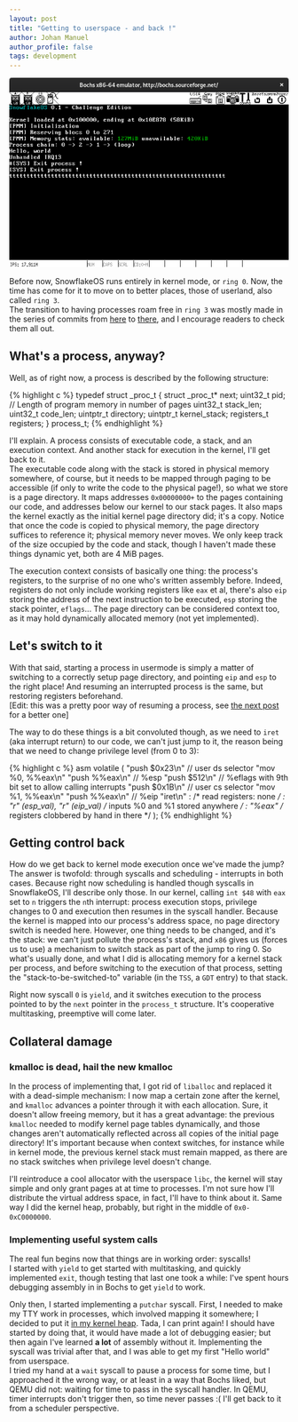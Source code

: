 ```yaml
---
layout: post
title: "Getting to userspace - and back !"
author: Johan Manuel
author_profile: false
tags: development
---
```


![userspace!](/assets/userspace.png)

Before now, SnowflakeOS runs entirely in kernel mode, or `ring 0`. Now, the time has come for
it to move on to better places, those of userland, also called `ring 3`.  
The transition to having processes roam free in `ring 3` was mostly made in the
series of commits from [here][commit a] to [there][commit b], and I encourage readers
to check them all out.

## What's a process, anyway?

Well, as of right now, a process is described by the following structure:

{% highlight c %}
typedef struct _proc_t {
    struct _proc_t* next;
    uint32_t pid;
    // Length of program memory in number of pages
    uint32_t stack_len;
    uint32_t code_len;
    uintptr_t directory;
    uintptr_t kernel_stack;
    registers_t registers;
} process_t;
{% endhighlight %}

I'll explain. A process consists of executable code, a stack, and an execution
context. And another stack for execution in the kernel, I'll get back to it.  
The executable code along with the stack is stored in physical memory somewhere,
of course, but it needs to be mapped through paging to be accessible (if only to
write the code to the physical page!), so what we store is a page directory. It
maps addresses `0x00000000+` to the pages containing our code, and addresses
below our kernel to our stack pages. It also maps the kernel exactly as the
initial kernel page directory did; it's a copy. Notice that once the code is
copied to physical memory, the page directory suffices to reference it; physical
memory never moves. We only keep track of the size occupied by the code and stack,
though I haven't made these things dynamic yet, both are 4 MiB pages.

The execution context consists of basically one thing: the process's registers, to
the surprise of no one who's written assembly before. Indeed, registers do not
only include working registers like `eax` et al, there's also `eip` storing the
address of the next instruction to be executed, `esp` storing the stack pointer,
`eflags`... The page directory can be considered context too, as it
may hold dynamically allocated memory (not yet implemented).

## Let's switch to it

With that said, starting a process in usermode is simply a matter of switching to
a correctly setup page directory, and pointing `eip` and `esp` to the right place!
And resuming an interrupted process is the same, but restoring registers beforehand.  
[Edit: this was a pretty poor way of resuming a process, see [the next post][next]
for a better one]

The way to do these things is a bit convoluted though, as we need to `iret` (aka
interrupt return) to our code, we can't just jump to it, the reason being that we
need to change privilege level (from 0 to 3):

{% highlight c %}
asm volatile (
	"push $0x23\n"    // user ds selector
	"mov %0, %%eax\n"
	"push %%eax\n"    // %esp
	"push $512\n"     // %eflags with 9th bit set to allow calling interrupts
	"push $0x1B\n"    // user cs selector
	"mov %1, %%eax\n"
	"push %%eax\n"    // %eip
	"iret\n"
	:                 /* read registers: none */
	: "r" (esp_val), "r" (eip_val) /* inputs %0 and %1 stored anywhere */
	: "%eax"          /* registers clobbered by hand in there */
);
{% endhighlight %}

## Getting control back

How do we get back to kernel mode execution once we've made the jump? The
answer is twofold: through syscalls and scheduling - interrupts in both cases.
Because right now scheduling is handled though syscalls in SnowflakeOS, I'll
describe only those. In our kernel, calling `int $48` with `eax` set to `n`
triggers the `n`th interrupt: process execution stops, privilege changes to 0 and
execution then resumes in the syscall handler. Because the kernel is mapped into
our process's address space, no page directory switch is needed here. However, one
thing needs to be changed, and it's the stack: we can't just pollute the process's
stack, and `x86` gives us (forces us to use) a mechanism to switch stack as part
of the jump to ring 0. So what's usually done, and what I did is allocating
memory for a kernel stack per process, and before switching to the execution of
that process, setting the "stack-to-be-switched-to" variable (in the `TSS`, a `GDT`
entry) to that stack.

Right now syscall `0` is `yield`, and it switches execution to the process pointed
to by the `next` pointer in the `process_t` structure. It's cooperative
multitasking, preemptive will come later.

## Collateral damage

### kmalloc is dead, hail the new kmalloc

In the process of implementing that, I got rid of `liballoc` and replaced it with
a dead-simple mechanism: I now map a certain zone after the kernel, and `kmalloc`
advances a pointer through it with each allocation. Sure, it doesn't allow freeing
memory, but it has a great advantage: the previous `kmalloc` needed to modify
kernel page tables dynamically, and those changes aren't automatically reflected
across all copies of the initial page directory! It's important because when
context switches, for instance while in kernel mode, the previous kernel stack
must remain mapped, as there are no stack switches when privilege level doesn't
change.

I'll reintroduce a cool allocator with the userspace `libc`, the kernel
will stay simple and only grant pages at at time to processes. I'm not sure how
I'll distribute the virtual address space, in fact, I'll have to think about it.
Same way I did the kernel heap, probably, but right in the middle of
`0x0-0xC0000000`.

### Implementing useful system calls

The real fun begins now that things are in working order: syscalls!  
I started with `yield` to get started with multitasking, and quickly implemented
`exit`, though testing that last one took a while: I've spent hours debugging 
assembly in in Bochs to get `yield` to work.

Only then, I started implementing a `putchar` syscall. First, I needed to make my
TTY work in processes, which involved mapping it somewhere; I decided to put it
[in my kernel heap][tty remap]. Tada, I can print again! I should have started
by doing that, it would have made a lot of debugging easier; but then again I've
learned __a lot__ of assembly without it. Implementing the syscall was trivial
after that, and I was able to get my first "Hello world" from userspace.  
I tried my hand at a `wait` syscall to pause a process for some time, but I
approached it the wrong way, or at least in a way that Bochs liked, but QEMU did
not: waiting for time to pass in the syscall handler. In QEMU, timer interrupts
don't trigger then, so time never passes :( I'll get back to it from a scheduler
perspective.

[commit a]: https://github.com/29jm/SnowflakeOS/commit/a0af7081f44b3c746e661f1e5488ccb06073fa5a
[commit b]: https://github.com/29jm/SnowflakeOS/commit/3ed963cc8847f6ed92ac83c5220190600131f2c3
[next]: /2019/10/06/switches-and-knobs.html
[tty remap]: https://github.com/29jm/SnowflakeOS/blob/36fc37d92dac7e248fb2863ba09a80813ff0e5d5/kernel/src/mem/paging.c#L41-L48